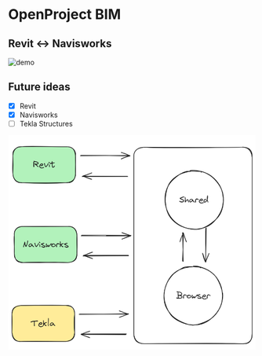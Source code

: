 # OpenProject BIM

## Revit <-> Navisworks

![demo](images/demo.gif)

## Future ideas

- [x] Revit
- [x] Navisworks
- [ ] Tekla Structures

![roadmap](images/roadmap.png)